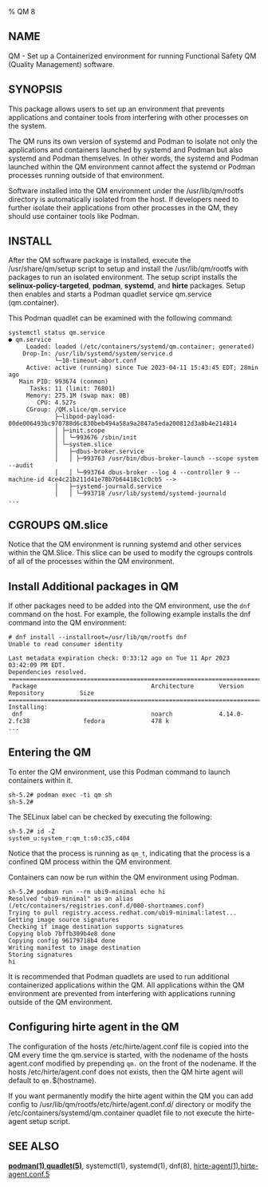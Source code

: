 % QM 8

## NAME

QM - Set up a Containerized environment for running Functional Safety QM (Quality Management) software.

## SYNOPSIS

This package allows users to set up an environment that prevents applications
and container tools from interfering with other processes on the
system.

The QM runs its own version of systemd and Podman to isolate not only the
applications and containers launched by systemd and Podman but also systemd and
Podman themselves. In other words, the systemd and Podman launched within the QM environment cannot affect the systemd or Podman processes running outside of that environment.

Software installed into the QM environment under the /usr/lib/qm/rootfs
directory is automatically isolated from the host. If developers need to
further isolate their applications from other processes in the QM, they should
use container tools like Podman.

## INSTALL

After the QM software package is installed, execute the
/usr/share/qm/setup script to setup and install the /usr/lib/qm/rootfs
with packages to run an isolated environment. The setup script installs the
**selinux-policy-targeted**, **podman**, **systemd**, and **hirte** packages.
Setup then enables and starts a Podman quadlet service qm.service (qm.container).

This Podman quadlet can be examined with the following command:

```console
systemctl status qm.service
● qm.service
     Loaded: loaded (/etc/containers/systemd/qm.container; generated)
    Drop-In: /usr/lib/systemd/system/service.d
             └─10-timeout-abort.conf
     Active: active (running) since Tue 2023-04-11 15:43:45 EDT; 28min ago
   Main PID: 993674 (conmon)
      Tasks: 11 (limit: 76801)
     Memory: 275.1M (swap max: 0B)
        CPU: 4.527s
     CGroup: /QM.slice/qm.service
             ├─libpod-payload-00de006493bc970788d6c830beb494a58a9a2847a5eda200812d3a8b4e214814
             │ ├─init.scope
             │ │ └─993676 /sbin/init
             │ └─system.slice
             │   ├─dbus-broker.service
             │   │ ├─993763 /usr/bin/dbus-broker-launch --scope system --audit
             │   │ └─993764 dbus-broker --log 4 --controller 9 --machine-id 4ce4c21b211d41e78b7b64418c1c0cb5 -->
             │   ├─systemd-journald.service
             │   │ └─993718 /usr/lib/systemd/systemd-journald
...
```

## CGROUPS QM.slice

Notice that the QM environment is running systemd and other services within the
QM.Slice. This slice can be used to modify the cgroups controls of all of the
processes within the QM environment.

## Install Additional packages in QM

If other packages need to be added into the QM environment, use the `dnf` command
on the host. For example, the following example installs the dnf command into the QM environment:

```console
# dnf install --installroot=/usr/lib/qm/rootfs dnf
Unable to read consumer identity

Last metadata expiration check: 0:33:12 ago on Tue 11 Apr 2023 03:42:09 PM EDT.
Dependencies resolved.
================================================================================================================
 Package                                Architecture       Version                     Repository          Size
================================================================================================================
Installing:
 dnf                                    noarch             4.14.0-2.fc38               fedora             478 k
...
```

## Entering the QM

To enter the QM environment, use this Podman command to
launch containers within it.

```console
sh-5.2# podman exec -ti qm sh
sh-5.2#
```

The SELinux label can be checked by executing the following:

```console
sh-5.2# id -Z
system_u:system_r:qm_t:s0:c35,c404
```

Notice that the process is running as `qm_t`, indicating that the process is a
confined QM process within the QM environment.

Containers can now be run within the QM environment using Podman.

```console
sh-5.2# podman run --rm ubi9-minimal echo hi
Resolved "ubi9-minimal" as an alias (/etc/containers/registries.conf.d/000-shortnames.conf)
Trying to pull registry.access.redhat.com/ubi9-minimal:latest...
Getting image source signatures
Checking if image destination supports signatures
Copying blob 7bffb309b4e8 done
Copying config 96179718b4 done
Writing manifest to image destination
Storing signatures
hi
```

It is recommended that Podman quadlets are used to run additional containerized
applications within the QM. All applications within the QM environment are
prevented from interfering with applications running outside of the QM
environment.

## Configuring hirte agent in the QM

The configuration of the hosts /etc/hirte/agent.conf file is copied into the QM every time the
qm.service is started, with the nodename of the hosts agent.conf modified by prepending `qm.`
on the front of the nodename. If the hosts /etc/hirte/agent.conf does not exists, then the
QM hirte agent will default to `qm.`$(hostname).

If you want permanently modify the hirte agent within the QM you can add config to
/usr/lib/qm/rootfs/etc/hirte/agent.conf.d/ directory or modify the /etc/containers/systemd/qm.container
quadlet file to not execute the hirte-agent setup script.

## SEE ALSO

**[podman(1)](https://github.com/containers/podman/blob/main/docs/source/markdown/podman.1.md)**,**[quadlet(5)](https://github.com/containers/podman/blob/main/docs/source/markdown/podman-systemd.unit.5.md)**, systemctl(1), systemd(1), dnf(8), [hirte-agent(1)](https://github.com/containers/hirte/blob/main/doc/man/hirte-agent.1.md),[hirte-agent.conf.5](https://github.com/containers/hirte/blob/main/doc/man/hirte-agent.conf.5.md)
